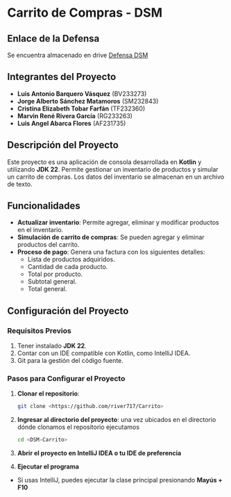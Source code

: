 # Carrito de Compras - DSM

## Enlace de la Defensa

Se encuentra almacenado en drive [Defensa DSM](https://drive.google.com/file/d/1ascwZXAagSnstWPh_Xkrty6MnGtsR556/view?usp=sharing)

## Integrantes del Proyecto

- **Luis Antonio Barquero Vásquez** (BV233273)
- **Jorge Alberto Sánchez Matamoros** (SM232843)
- **Cristina Elizabeth Tobar Farfán** (TF232360)
- **Marvin René Rivera García** (RG233263)
- **Luis Angel Abarca Flores** (AF231735)

## Descripción del Proyecto

Este proyecto es una aplicación de consola desarrollada en **Kotlin** y utilizando **JDK 22**. Permite gestionar un inventario de productos y simular un carrito de compras. Los datos del inventario se almacenan en un archivo de texto.

## Funcionalidades

- **Actualizar inventario**: Permite agregar, eliminar y modificar productos en el inventario.
- **Simulación de carrito de compras**: Se pueden agregar y eliminar productos del carrito.
- **Proceso de pago**: Genera una factura con los siguientes detalles:
  - Lista de productos adquiridos.
  - Cantidad de cada producto.
  - Total por producto.
  - Subtotal general.
  - Total general.

## Configuración del Proyecto

### Requisitos Previos

1. Tener instalado **JDK 22**.
2. Contar con un IDE compatible con Kotlin, como IntelliJ IDEA.
3. Git para la gestión del código fuente.

### Pasos para Configurar el Proyecto

1. **Clonar el repositorio**:
   
   ```sh
   git clone <https://github.com/river717/Carrito>
2. **Ingresar al directorio del proyecto**: una vez ubicados en el directorio dónde clonamos el repositorio ejecutamos
   
   ```sh
   cd <DSM-Carrito>
3. **Abrir el proyecto en IntelliJ IDEA o tu IDE de preferencia**
   
4. **Ejecutar el programa**
   
  - Si usas IntelliJ, puedes ejecutar la clase principal presionando **Mayús + F10**
